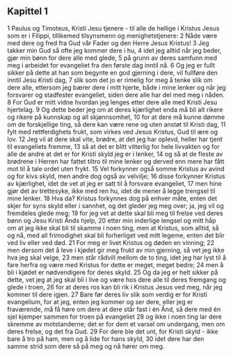 ## Kapittel 1

1 Paulus og Timoteus, Kristi Jesu tjenere - til alle de hellige i Kristus Jesus som er i Filippi, tillikemed tilsynsmenn og menighetstjenere:
2 Nåde være med dere og fred fra Gud vår Fader og den Herre Jesus Kristus!
3 Jeg takker min Gud så ofte jeg kommer dere i hu,
4 idet jeg alltid når jeg beder, gjør min bønn for dere alle med glede,
5 på grunn av deres samfunn med meg i arbeidet for evangeliet fra den første dag inntil nå.
6 Og jeg er fullt sikker på dette at han som begynte en god gjerning i dere, vil fullføre den inntil Jesu Kristi dag,
7 slik som det jo er rimelig for meg å tenke slik om dere alle, ettersom jeg bærer dere i mitt hjerte, både i mine lenker og når jeg forsvarer og stadfester evangeliet, siden dere alle har del med meg i nåden.
8 For Gud er mitt vidne hvordan jeg lenges etter dere alle med Kristi Jesu hjertelag.
9 Og dette beder jeg om at deres kjærlighet enda må bli alt rikere og rikere på kunnskap og all skjønnsomhet,
10 for at dere må kunne dømme om de forskjellige ting, så dere kan være rene og uten anstøt til Kristi dag,
11 fylt med rettferdighets frukt, som virkes ved Jesus Kristus, Gud til ære og lov.
12 Jeg vil at dere skal vite, brødre, at det jeg har oplevd, heller har tjent til evangeliets fremme,
13 så at det er blitt vitterlig for hele livvakten og for alle de andre at det er for Kristi skyld jeg er i lenker,
14 og så at de fleste av brødrene i Herren har fattet tiltro til mine lenker og derved enn mere har fått mot til å tale ordet uten frykt.
15 Vel forkynner også somme Kristus av avind og for kivs skyld, men andre dog også av velvilje;
16 disse forkynner Kristus av kjærlighet, idet de vet at jeg er satt til å forsvare evangeliet,
17 men hine gjør det av trettesyke, ikke med ren hu, idet de mener å legge trengsel til mine lenker.
18 Hva da? Kristus forkynnes dog på enhver måte, enten det skjer for syns skyld eller i sannhet, og det gleder jeg meg over; ja, jeg vil og fremdeles glede meg;
19 for jeg vet at dette skal bli meg til frelse ved deres bønn og Jesu Kristi Ånds hjelp,
20 etter min inderlige lengsel og mitt håp om at jeg ikke skal bli til skamme i noen ting, men at Kristus, som alltid, så og nå, med all frimodighet skal bli forherliget ved mitt legeme, enten det blir ved liv eller ved død.
21 For meg er livet Kristus og døden en vinning;
22 men dersom det å leve i kjødet gir meg frukt av min gjerning, så vet jeg ikke hva jeg skal velge,
23 men står rådvill mellom de to ting, idet jeg har lyst til å fare herfra og være med Kristus for dette er meget, meget bedre;
24 men å bli i kjødet er nødvendigere for deres skyld.
25 Og da jeg er helt sikker på dette, vet jeg at jeg skal bli i live og være hos dere alle til deres fremgang og glede i troen,
26 for at deres ros kan bli rik i Kristus Jesus ved meg, når jeg kommer til dere igjen.
27 Bare før deres liv slik som verdig er for Kristi evangelium, for at jeg, enten jeg kommer og ser dere, eller jeg er fraværende, må få høre om dere at dere står fast i én Ånd, så dere med én sjel kjemper sammen for troen på evangeliet
28 og ikke i noen ting lar dere skremme av motstanderne; det er for dem et varsel om undergang, men om deres frelse, og det fra Gud.
29 For dere ble det unt, for Kristi skyld - ikke bare å tro på ham, men og å lide for hans skyld,
30 idet dere har den samme strid som dere så på meg og nå hører om meg.
